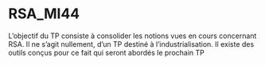 # RSA_MI44
 L’objectif du TP consiste à consolider les notions vues en cours concernant RSA. Il ne s’agit nullement, d’un TP destiné à l’industrialisation. Il existe des outils conçus pour ce fait qui seront abordés le prochain TP
